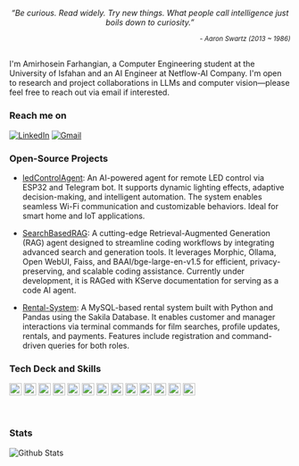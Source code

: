 
<!-- Amirhosein Farhangian -->
<p align="center"><i>“Be curious. Read widely. Try new things. What people call intelligence just boils down to curiosity.”</i></p> 
<p align="right"><sub><i>- Aaron Swartz (2013 ~ 1986)</i></sub></p>

<h2></h2>

I'm Amirhosein Farhangian, a Computer Engineering student at the University of Isfahan and an AI Engineer at Netflow-AI Company. I'm open to research and project collaborations in LLMs and computer vision—please feel free to reach out via email if interested.

### Reach me on

[![LinkedIn](https://img.shields.io/badge/-LinkedIn-0077B5?style=for-the-badge&logo=LinkedIn&logoColor=white)](https://www.linkedin.com/in/amirh-far)
[![Gmail](https://img.shields.io/badge/gmail-%23D14836.svg?&style=for-the-badge&logo=gmail&logoColor=white)](mailto:amirh.far8@gmail.com?subject=Hello%20Amirhosein,%20From%20Github)

### Open-Source Projects

- [ledControlAgent](https://github.com/amirh-far/ledControlAgent): An AI-powered agent for remote LED control via ESP32 and Telegram bot. It supports dynamic lighting effects, adaptive decision-making, and intelligent automation. The system enables seamless Wi-Fi communication and customizable behaviors. Ideal for smart home and IoT applications.

- [SearchBasedRAG](https://github.com/amirh-far/SearchBasedRAG): A cutting-edge Retrieval-Augmented Generation (RAG) agent designed to streamline coding workflows by integrating advanced search and generation tools. It leverages Morphic, Ollama, Open WebUI, Faiss, and BAAI/bge-large-en-v1.5 for efficient, privacy-preserving, and scalable coding assistance. Currently under development, it is RAGed with KServe documentation for serving as a code AI agent.

- [Rental-System](https://github.com/amirh-far/Rental-System): A MySQL-based rental system built with Python and Pandas using the Sakila Database. It enables customer and manager interactions via terminal commands for film searches, profile updates, rentals, and payments. Features include registration and command-driven queries for both roles.

### Tech Deck and Skills

<p>
  <img src="https://img.shields.io/badge/Python-FFD43B?style=for-the-badge&logo=python&logoColor=blue" height="22"/>
  <img src="https://img.shields.io/badge/Numpy-777BB4?style=for-the-badge&logo=numpy&logoColor=white" height="22"/>
  <img src="https://img.shields.io/badge/Pandas-2C2D72?style=for-the-badge&logo=pandas&logoColor=white" height="22"/>
  <img src="https://img.shields.io/badge/PyTorch-EE4C2C?style=for-the-badge&logo=pytorch&logoColor=white" height="22"/>
<!--   <img src="https://img.shields.io/badge/TensorFlow-FF6F00?style=for-the-badge&logo=tensorflow&logoColor=white" height="25"/> -->
  <img src="https://img.shields.io/badge/MySQL-005C84?style=for-the-badge&logo=mysql&logoColor=white" height="22"/>
  <img src="https://img.shields.io/badge/GIT-E44C30?style=for-the-badge&logo=git&logoColor=white" height="22"/>
  <img src="https://img.shields.io/badge/Docker-2CA5E0?style=for-the-badge&logo=docker&logoColor=white" height="22"/>
  <img src="https://img.shields.io/badge/Ubuntu-E95420?style=for-the-badge&logo=ubuntu&logoColor=white" height="22"/>
  <img src="https://img.shields.io/badge/Django-092E20?style=for-the-badge&logo=django&logoColor=green" height="22"/>
  <img src="https://img.shields.io/badge/Nginx-009639?style=for-the-badge&logo=nginx&logoColor=white" height="22"/>
  <img src="https://img.shields.io/badge/C-00599C?style=for-the-badge&logo=c&logoColor=white" height="22"/>

  <img src="https://img.shields.io/badge/mac%20os-000000?style=for-the-badge&logo=apple&logoColor=white" height="22"/>
  <img src="https://img.shields.io/badge/Postman-FF6C37?style=for-the-badge&logo=Postman&logoColor=white" height="22"/>
</p>

  <br>
<!-- ### ⚡️ AI & ML Tools
<p>
  <img src="https://img.shields.io/badge/django%20rest-ff1709?style=for-the-badge&logo=django&logoColor=white"/>
  <img src="https://img.shields.io/badge/scikit_learn-F7931E?style=for-the-badge&logo=scikitlearn&logoColor=white"/>
  
  <br>
</p>
-->

### Stats


![Github Stats](https://github-readme-stats.vercel.app/api?username=amirh-far&theme=radical&hide_border=true&count_private=true) <!-- &count_private=true -->

<!--![Git Most Used Langs](https://github-readme-stats.vercel.app/api/top-langs/?username=amirh-far&hide=TeX&layout=compact&theme=radical&hide_border=true) -->
<!--
![Visitor Badge](https://visitor-badge.laobi.icu/badge?page_id=amirh-far)
!-->
<!-- <br> -->
<!-- <h2 align="center">💻 Check Out My Repos ⬇️</h2> -->

